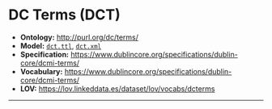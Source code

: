 # DC Terms (DCT)

- **Ontology:** http://purl.org/dc/terms/
- **Model:** [`dct.ttl`](local/dct.ttl), [`dct.xml`](local/dct.xml)
- **Specification:** https://www.dublincore.org/specifications/dublin-core/dcmi-terms/
- **Vocabulary:** https://www.dublincore.org/specifications/dublin-core/dcmi-terms/
- **LOV:** https://lov.linkeddata.es/dataset/lov/vocabs/dcterms

---
